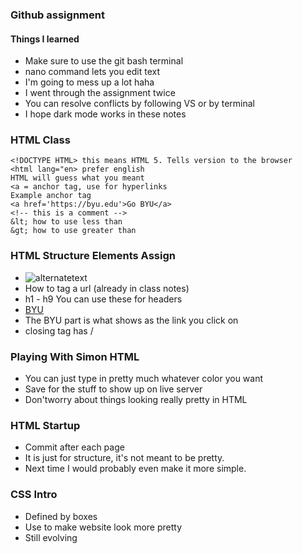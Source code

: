 
### Github assignment ###
   #### Things I learned ####
   * Make sure to use the git bash terminal
   * nano command lets you edit text
   * I'm going to mess up a lot haha
   * I went through the assignment twice
   * You can resolve conflicts by following VS or by terminal
   * I hope dark mode works in these notes
### HTML Class ###
    <!DOCTYPE HTML> this means HTML 5. Tells version to the browser
    <html lang="en> prefer english
    HTML will guess what you meant
    <a = anchor tag, use for hyperlinks
    Example anchor tag
    <a href='https://byu.edu'>Go BYU</a>
    <!-- this is a comment -->
    &lt; how to use less than
    &gt; how to use greater than
### HTML Structure Elements Assign ###
   * <img src="url" alt="alternatetext">
   * How to tag a url (already in class notes)
   * h1 - h9 You can use these for headers
   * <a href="https://byu.edu">BYU</a>
   * The BYU part is what shows as the link you click on
   * closing tag has /
### Playing With Simon HTML ###
   - You can just type in pretty much whatever color you want
   - Save for the stuff to show up on live server
   - Don'tworry about things looking really pretty in HTML
### HTML Startup ###
- Commit after each page
- It is just for structure, it's not meant to be pretty.
- Next time I would probably even make it more simple.
### CSS Intro ###
- Defined by boxes
- Use to make website look more pretty
- Still evolving
